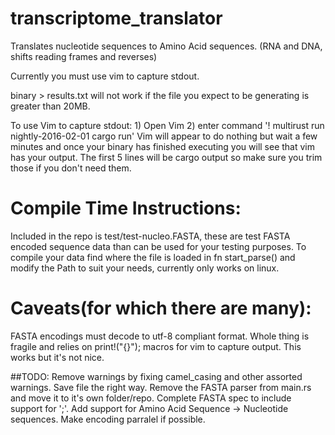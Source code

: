 # transcriptome_translator
Translates nucleotide sequences to Amino Acid sequences. (RNA and DNA, shifts reading frames and reverses)

Currently you must use vim to capture stdout.  

binary > results.txt will not work if the file you expect to be generating is greater than 20MB.

To use Vim to capture stdout: 1) Open Vim 2) enter command '! multirust run nightly-2016-02-01 cargo run'
Vim will appear to do nothing but wait a few minutes and once your binary has finished executing you will see that vim has your output.  The first 5 lines will be cargo output so make sure you trim those if you don't need them.

# Compile Time Instructions:
  Included in the repo is test/test-nucleo.FASTA, these are test FASTA encoded sequence data than can be used for your testing purposes.  To compile your data find where the file is loaded in fn start_parse() and modify the Path to suit your needs, currently only works on linux.
  
# Caveats(for which there are many):
  FASTA encodings must decode to utf-8 compliant format.
  Whole thing is fragile and relies on print!("{}"); macros for vim to capture output.
  This works but it's not nice.
  
##TODO:
Remove warnings by fixing camel_casing and other assorted warnings.
Save file the right way.
Remove the FASTA parser from main.rs and move it to it's own folder/repo.
Complete FASTA spec to include support for ';'.
Add support for Amino Acid Sequence -> Nucleotide sequences.
Make encoding parralel if possible.
